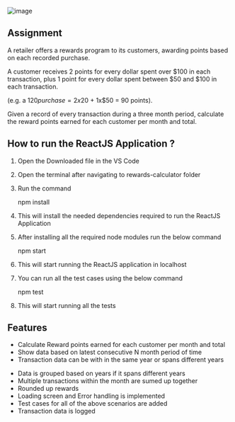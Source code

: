 
![image](https://github.com/user-attachments/assets/8824cb5f-d1a0-49ff-9d75-331d13b6865f)

## Assignment
A retailer offers a rewards program to its customers, awarding points based on each recorded purchase.

A customer receives 2 points for every dollar spent over $100 in each transaction, plus 1 point for every dollar spent between $50 and $100 in each transaction.

(e.g. a $120 purchase = 2x$20 + 1x$50 = 90 points).

Given a record of every transaction during a three month period, calculate the reward points earned for each customer per month and total.

## How to run the ReactJS Application ?

1. Open the Downloaded file in the VS Code

2. Open the terminal after navigating to rewards-calculator folder

3. Run the command

   npm install

4. This will install the needed dependencies required to run the ReactJS Application

5. After installing all the required node modules run the below command

   npm start

6. This will start running the ReactJS application in localhost

7. You can run all the test cases using the below command

   npm test

8. This will start running all the tests

## Features

- Calculate Reward points earned for each customer per month and total
- Show data based on latest consecutive N month period of time
- Transaction data can be with in the same year or spans different years
+ Data is grouped based on years if it spans different years
+ Multiple transactions within the month are sumed up together
+ Rounded up rewards
+ Loading screen and Error handling is implemented
+ Test cases for all of the above scenarios are added
+ Transaction data is logged
